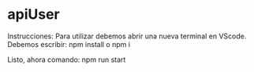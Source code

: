 # apiUser

  Instrucciones:
  Para utilizar debemos abrir una nueva terminal en VScode.
  Debemos escribir: npm install o npm i
  
  Listo, ahora comando: npm run start
